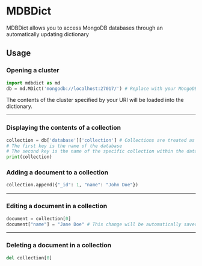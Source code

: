 # MDBDict
MDBDict allows you to access MongoDB databases through an automatically updating dictionary

## Usage

### Opening a cluster
```python
import mdbdict as md
db = md.MDict('mongodb://localhost:27017/') # Replace with your MongoDB URI
```
The contents of the cluster specified by your URI will be loaded into the dictionary.

---
### Displaying the contents of a collection
```python
collection = db['database']['collection'] # Collections are treated as lists of dictionaries
# The first key is the name of the database
# The second key is the name of the specific collection within the database
print(collection)
```

### Adding a document to a collection

```python
collection.append({"_id": 1, "name": "John Doe"})
```
---
### Editing a document in a collection

```python
document = collection[0]
document["name"] = "Jane Doe" # This change will be automatically saved to MongoDB
```
---
### Deleting a document in a collection

```python
del collection[0]
```